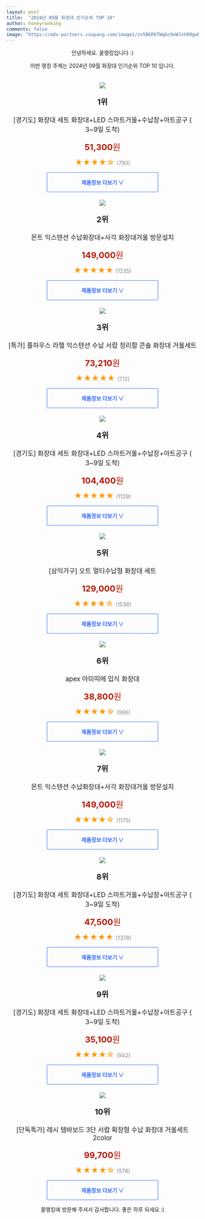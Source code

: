 ```yaml
---
layout: post
title:  "2024년 09월 화장대 인기순위 TOP 10"
author: honeyranking
comments: false
image: "https://ads-partners.coupang.com/image1/zv5BGR6TWq6c9eWJzh09gwMSNQ3TfTZnCnW1S7zN_SYg1EsgltYgob69YLofZvDh8jYXAmE5bnfSfQqnAqZbRxZHjln5tkXav32VnEaehSBE4jSTi7NFRdBZUlmo86oMBiQcYutCV3oplOgk-Y5DKpG9p31-USqrezarb4aLUKxKEqv3hg990qc6-HRprFnetJL2UAHQHegGYty-BJRzCeqelggff5lieigsc5ZGZieRxiK3KVxkLYKJcrLJlWDkSf-E7db-Okv8JTPExffYLsbyMRSD-Q6ioonbFeWLlCKqeBaZOX8-0VZVRQ=="
---
```

<p style="text-align: center;">안녕하세요. 꿀랭킹입니다 :)</p>
<p style="text-align: center;">이번 랭킹 주제는 2024년 09월 화장대 인기순위 TOP 10 입니다.</p><center><img src="https://ads-partners.coupang.com/image1/zv5BGR6TWq6c9eWJzh09gwMSNQ3TfTZnCnW1S7zN_SYg1EsgltYgob69YLofZvDh8jYXAmE5bnfSfQqnAqZbRxZHjln5tkXav32VnEaehSBE4jSTi7NFRdBZUlmo86oMBiQcYutCV3oplOgk-Y5DKpG9p31-USqrezarb4aLUKxKEqv3hg990qc6-HRprFnetJL2UAHQHegGYty-BJRzCeqelggff5lieigsc5ZGZieRxiK3KVxkLYKJcrLJlWDkSf-E7db-Okv8JTPExffYLsbyMRSD-Q6ioonbFeWLlCKqeBaZOX8-0VZVRQ==" style="margin-top:20px" /></center><p style="text-align: center; font-size: 20px"><b>1위</b></p><p style="text-align: center; font-size: 17px">[경기도] 화장대 세트 화장대+LED 스마트거울+수납장+아트공구 ( 3~9일 도착)</p><p style="text-align: center;"><span style="color: #b61800; font-size: 22px;"><b>51,300</b>원</span></p><p style="text-align: center;"><span style="color: #ff9600; font-size: 20px;">★★★★☆ </span><span style="color: #878787;">(790)</span></p><center><a href="https://link.coupang.com/re/AFFSDP?lptag=AF3899140&subid=honeyrank&pageKey=7447276550&itemId=19379590200&vendorItemId=86492163856&traceid=V0-153-e1bb5d580e8384b7&requestid=20240906090000147016361451&token=31850C%7CGM"><div style="font-size: 14px; display: inline-block; padding: 15px 90px; color: #346aff; border-radius: 2px; border: 1px solid #346aff; cursor: pointer;"><b>제품정보 더보기 &or;</b></div></a></center><center><img src="https://ads-partners.coupang.com/image1/bXpJJCZQfRFLOd80bWttCtiWPQYTa7dvkOnAixoPjK-hlzK2a2IRzBpoKIC-dRKPXjtDz7FN5cUZ47bp9ubVMTrnSDHKBbLRhpgEhP2jT1aJXqkBECT5rSkAJ05v8eOsibyGmzC7NiqSZBLDp86gYKwxSBHOMZX09C9r23aRmIXbzzzNpTuQre5JvUc7sxIEa9UBxBei3olZCWwqEEvLajuxedabtNnbytbojHvMnBP_GAlHSg1oJKCBfsAt6VRO5x6hTnFwY5sx2E6-BHpatX4JeJRFkNXy" style="margin-top:20px" /></center><p style="text-align: center; font-size: 20px"><b>2위</b></p><p style="text-align: center; font-size: 17px">몬트 익스텐션 수납화장대+사각 화장대거울 방문설치</p><p style="text-align: center;"><span style="color: #b61800; font-size: 22px;"><b>149,000</b>원</span></p><p style="text-align: center;"><span style="color: #ff9600; font-size: 20px;">★★★★★ </span><span style="color: #878787;">(1235)</span></p><center><a href="https://link.coupang.com/re/AFFSDP?lptag=AF3899140&subid=honeyrank&pageKey=7458327454&itemId=19434171311&vendorItemId=86545351181&traceid=V0-153-c611f858fba5f68d&requestid=20240906090000147016361451&token=31850C%7CGM"><div style="font-size: 14px; display: inline-block; padding: 15px 90px; color: #346aff; border-radius: 2px; border: 1px solid #346aff; cursor: pointer;"><b>제품정보 더보기 &or;</b></div></a></center><center><img src="https://ads-partners.coupang.com/image1/ZTpEjthWFdQmBTxNZWIAGgR43kF9g0xPA2a0h9GB05nKYSqRKnMtsAavJXNgzy6PAyjrcqrTCebx4zEpZe4UZjE2Y__llZ0l-3qQlGPKidsqMnaCs6FEbSisenD3dsJ6NY7jYhy21hNzCtZWNXCKsKbFwPbb6eF4CmbNNvrIfnFBMYCpAdoRM2EpoHXyRen2vWvl1uIX3argC0gYVchPx597HnGlK9CMT3wUdSGWUKDI28YA5s-ACOAM8uNXe4i4wBTVXP5tutvSUX68XCv20DH6UKMgADbj9_rJsASj5EuKtPB-F4W1cA==" style="margin-top:20px" /></center><p style="text-align: center; font-size: 20px"><b>3위</b></p><p style="text-align: center; font-size: 17px">[특가] 풀하우스 라헬 익스텐션 수납 서랍 정리함 콘솔 화장대 거울세트</p><p style="text-align: center;"><span style="color: #b61800; font-size: 22px;"><b>73,210</b>원</span></p><p style="text-align: center;"><span style="color: #ff9600; font-size: 20px;">★★★★★ </span><span style="color: #878787;">(712)</span></p><center><a href="https://link.coupang.com/re/AFFSDP?lptag=AF3899140&subid=honeyrank&pageKey=7470348358&itemId=19491573741&vendorItemId=5557173466&traceid=V0-153-e63215a25591ad49&requestid=20240906090000147016361451&token=31850C%7CGM"><div style="font-size: 14px; display: inline-block; padding: 15px 90px; color: #346aff; border-radius: 2px; border: 1px solid #346aff; cursor: pointer;"><b>제품정보 더보기 &or;</b></div></a></center><center><img src="https://ads-partners.coupang.com/image1/VWyYXAyFjL_sm7DjVYbputMgvlU2ZNA-c1qm_J-kGIqTjFTYibNhPR5jin7d4SbcubKwr8w2rDclrGFqn3w8Vf1CDcwt0hErQ9AB4_p_cUfTZsq5E4EU92QL6Ad77A8oEpcBABCrsCjSyj-6kdJ4FJ6rpXeRZ4ZFY3xerLnwsYnMXYcMhiHerUvRn30rLOk4iezyryHe3Mn7-tfVCnTZzz9gIRIhN2hs9phFkuofn582AeAFrOmMIr1g-DnQlNCI_e_rrGzvGP7cWP4EQCiSbcSyYvOBV4RPePK9CMtP_qu8gAd-T3yCRs-v" style="margin-top:20px" /></center><p style="text-align: center; font-size: 20px"><b>4위</b></p><p style="text-align: center; font-size: 17px">[경기도] 화장대 세트 화장대+LED 스마트거울+수납장+아트공구 ( 3~9일 도착)</p><p style="text-align: center;"><span style="color: #b61800; font-size: 22px;"><b>104,400</b>원</span></p><p style="text-align: center;"><span style="color: #ff9600; font-size: 20px;">★★★★★ </span><span style="color: #878787;">(1129)</span></p><center><a href="https://link.coupang.com/re/AFFSDP?lptag=AF3899140&subid=honeyrank&pageKey=7447276550&itemId=19379590195&vendorItemId=91050735198&traceid=V0-153-e1bb5d580e8384b7&requestid=20240906090000147016361451&token=31850C%7CGM"><div style="font-size: 14px; display: inline-block; padding: 15px 90px; color: #346aff; border-radius: 2px; border: 1px solid #346aff; cursor: pointer;"><b>제품정보 더보기 &or;</b></div></a></center><center><img src="https://ads-partners.coupang.com/image1/a6oOUmsTBP9jl9Fna3kD53P7B8LSMm7rxqiFfgWdFU90eVApmYCqCkC45bIp1a50qgq9DRpcANszvnazQ4kjaj1uH6IhniUaLaoM4lVRNIeaPWOWpwIXTkgksPTtX1gN7GSSjr6pijC8vb6JNAsS8u1m4AT3PBaWNGhsk98p-ysABDzPV4o3oh2jBqY1XkVaoxf_v8yjkkWkZnt9Z8oFDoaBnLyLRxDkoZ5aQ3RNV1KsqOaQshNHvyOaHTDHKJH3H5NN3ABxSjZ3iGukqsMRXmYnvvmKhP-2MeGWhgF1vMipT51WxsCzq3QhnQ==" style="margin-top:20px" /></center><p style="text-align: center; font-size: 20px"><b>5위</b></p><p style="text-align: center; font-size: 17px">[삼익가구] 오트 멀티수납형 화장대 세트</p><p style="text-align: center;"><span style="color: #b61800; font-size: 22px;"><b>129,000</b>원</span></p><p style="text-align: center;"><span style="color: #ff9600; font-size: 20px;">★★★★☆ </span><span style="color: #878787;">(1536)</span></p><center><a href="https://link.coupang.com/re/AFFSDP?lptag=AF3899140&subid=honeyrank&pageKey=7352898387&itemId=18925815246&vendorItemId=83937199335&traceid=V0-153-4484edacc11edb29&requestid=20240906090000147016361451&token=31850C%7CGM"><div style="font-size: 14px; display: inline-block; padding: 15px 90px; color: #346aff; border-radius: 2px; border: 1px solid #346aff; cursor: pointer;"><b>제품정보 더보기 &or;</b></div></a></center><center><img src="https://ads-partners.coupang.com/image1/zQy9rkRGza5APweKzbdRO7P87EnzfxsFHP8Jg443d1eo-OZKaey30AHUHENlM_HUX1Qujg0id_a41GXToZYsUFot9tBKBg4i1sZ6m4IvdBxT135Rrpm0i5SRKAIdQRGKPOkahyKv-RBx-G7IIBpRI3BaQzy78y6ikLW9_uUqnjRo3vhvROY5WI7maXts9QaK8RxYo4UjJKAnvxq0utBSyst72PTRXE-EeqIQwDvX0jCGdFQotEXlRb6WbAtYUpwTZ5KrF0vKFqKNkPoIzpwvEB_SESeC8yl3eLivac0-ZCO6XnbyaYbCrQ==" style="margin-top:20px" /></center><p style="text-align: center; font-size: 20px"><b>6위</b></p><p style="text-align: center; font-size: 17px">apex 아미띠에 입식 화장대</p><p style="text-align: center;"><span style="color: #b61800; font-size: 22px;"><b>38,800</b>원</span></p><p style="text-align: center;"><span style="color: #ff9600; font-size: 20px;">★★★★☆ </span><span style="color: #878787;">(996)</span></p><center><a href="https://link.coupang.com/re/AFFSDP?lptag=AF3899140&subid=honeyrank&pageKey=63242351&itemId=215412398&vendorItemId=3036793356&traceid=V0-153-8d5dccd4ca2885a9&requestid=20240906090000147016361451&token=31850C%7CGM"><div style="font-size: 14px; display: inline-block; padding: 15px 90px; color: #346aff; border-radius: 2px; border: 1px solid #346aff; cursor: pointer;"><b>제품정보 더보기 &or;</b></div></a></center><center><img src="https://ads-partners.coupang.com/image1/38wNhQUmOrrWfQMD3zOJvN7uhRu2aMJvqP8PI_SykVQK20B1yg8CuPD4tdQC0skGouTq8iVYrJVxCpCldyC7R6ARAhAP1vOkrcDUj6QXSXwez9tUWUjEajLk1sYgS9d4cqtK-vsdVmlXP3Yb6_yJd75ltuqwS06Kl8vMX1gSr_WMrbQuke4MAfeOv1pQYoji46NlVRXRsAB38EA_3SsHEFynk1A9FtM9Yw2GG8sZLEdHH_NrU5r7rgdoRCi7eQWz0tHnNVBus4pHp0XrLXdd-Ewmpg==" style="margin-top:20px" /></center><p style="text-align: center; font-size: 20px"><b>7위</b></p><p style="text-align: center; font-size: 17px">몬트 익스텐션 수납화장대+사각 화장대거울 방문설치</p><p style="text-align: center;"><span style="color: #b61800; font-size: 22px;"><b>149,000</b>원</span></p><p style="text-align: center;"><span style="color: #ff9600; font-size: 20px;">★★★★☆ </span><span style="color: #878787;">(1175)</span></p><center><a href="https://link.coupang.com/re/AFFSDP?lptag=AF3899140&subid=honeyrank&pageKey=7458327454&itemId=19434171308&vendorItemId=86545351153&traceid=V0-153-c611f858fba5f68d&requestid=20240906090000147016361451&token=31850C%7CGM"><div style="font-size: 14px; display: inline-block; padding: 15px 90px; color: #346aff; border-radius: 2px; border: 1px solid #346aff; cursor: pointer;"><b>제품정보 더보기 &or;</b></div></a></center><center><img src="https://ads-partners.coupang.com/image1/OZ4bLhfUKmSLjrZ5OcAYYpcHtza1hmbViOALew8YkpCCo0r9nohggyucJs7pQFjCFkJzoYtUfZp89fXpASKIwUjKpPxAI9V4aSnbRkYK4ZjArXA_KpOhjk5731rIIEf0PecztW70-6vP-ND4wS5d3l0u9RDhqBh1emML6B57tiuNV9geVkOG_MjCohGFq8YE11ngBBWp1RoF_agA08UoasjPmnuamYussn2K2MndTe5cHfbOKfkYl2E1ygrcVel7RTQG3ExNupP4YyAGxDoFdEha1pIIKrv3VQ1inTRlqwqpx4ija90WzXw=" style="margin-top:20px" /></center><p style="text-align: center; font-size: 20px"><b>8위</b></p><p style="text-align: center; font-size: 17px">[경기도] 화장대 세트 화장대+LED 스마트거울+수납장+아트공구 ( 3~9일 도착)</p><p style="text-align: center;"><span style="color: #b61800; font-size: 22px;"><b>47,500</b>원</span></p><p style="text-align: center;"><span style="color: #ff9600; font-size: 20px;">★★★★★ </span><span style="color: #878787;">(1378)</span></p><center><a href="https://link.coupang.com/re/AFFSDP?lptag=AF3899140&subid=honeyrank&pageKey=7447276550&itemId=19379590180&vendorItemId=86492163803&traceid=V0-153-e1bb5d580e8384b7&requestid=20240906090000147016361451&token=31850C%7CGM"><div style="font-size: 14px; display: inline-block; padding: 15px 90px; color: #346aff; border-radius: 2px; border: 1px solid #346aff; cursor: pointer;"><b>제품정보 더보기 &or;</b></div></a></center><center><img src="https://ads-partners.coupang.com/image1/F897h21N16w5zrifFyTroURVTKCzwxk-Cofgg1t5WlvsDyMT7ObJG496gJOuy_KoieNKxL8bDsuUyqv6RUbLEOM5JMQwtK7W981xzRTHyyluBKfiMmZJOV1Dqy4wddAFP_tLCAHOdFRRHkYO76Q4zw7gqOiuZvlXSJ_-WzapUkAlF7P0RELNIUSoHWf_c4zWEiGK-lwmbw6f-XIJQYKzsZNBtWLJBwK6J32Odp9YTec5ivdDC1Fks64QXbpmFqKsHtYpXFhbHtIZGvMsxRaYzvrP6ukKAaswWp2YWKqMiiME7X8Anskllcb3" style="margin-top:20px" /></center><p style="text-align: center; font-size: 20px"><b>9위</b></p><p style="text-align: center; font-size: 17px">[경기도] 화장대 세트 화장대+LED 스마트거울+수납장+아트공구 ( 3~9일 도착)</p><p style="text-align: center;"><span style="color: #b61800; font-size: 22px;"><b>35,100</b>원</span></p><p style="text-align: center;"><span style="color: #ff9600; font-size: 20px;">★★★★☆ </span><span style="color: #878787;">(942)</span></p><center><a href="https://link.coupang.com/re/AFFSDP?lptag=AF3899140&subid=honeyrank&pageKey=7447276550&itemId=19379590170&vendorItemId=86492163773&traceid=V0-153-e1bb5d580e8384b7&requestid=20240906090000147016361451&token=31850C%7CGM"><div style="font-size: 14px; display: inline-block; padding: 15px 90px; color: #346aff; border-radius: 2px; border: 1px solid #346aff; cursor: pointer;"><b>제품정보 더보기 &or;</b></div></a></center><center><img src="https://ads-partners.coupang.com/image1/W_MfID_mI3O8rwTvWzvpVy5Y5L6honXs31dIJBPqhVdbkj4jK9AqvN4AO6Y8jiEUM_67zKhkh6UHw5H-qDxtklkEjs5oFnMXvlWMetJRdduc_PphOHCjQTnCRZOgav0bM--1YU_2U4IvC7ngX2a4Zy4Tk1EkzsQe0A3_HHMabsWSfOnPEecY_Yt0Vs2i4j4NfUo5C9vFHgdlJ3t-TAGSdZ674pLD5vCeL4NB17qzd2oPSBA9X5y7Zv-MW0D8pK2F4dnsj1ECDfovTx1Qg6vqx3NMllZooSOqk5ykHMgtsbCVhVIoGKJE574=" style="margin-top:20px" /></center><p style="text-align: center; font-size: 20px"><b>10위</b></p><p style="text-align: center; font-size: 17px">[단독특가] 레시 템바보드 3단 서랍 확장형 수납 화장대  거울세트 2color</p><p style="text-align: center;"><span style="color: #b61800; font-size: 22px;"><b>99,700</b>원</span></p><p style="text-align: center;"><span style="color: #ff9600; font-size: 20px;">★★★★☆ </span><span style="color: #878787;">(578)</span></p><center><a href="https://link.coupang.com/re/AFFSDP?lptag=AF3899140&subid=honeyrank&pageKey=8193068344&itemId=23453804727&vendorItemId=90480542296&traceid=V0-153-33ece2b2abb10deb&requestid=20240906090000147016361451&token=31850C%7CGM"><div style="font-size: 14px; display: inline-block; padding: 15px 90px; color: #346aff; border-radius: 2px; border: 1px solid #346aff; cursor: pointer;"><b>제품정보 더보기 &or;</b></div></a></center><p style="text-align: center;">꿀랭킹에 방문해 주셔서 감사합니다. 좋은 하루 되세요 :)</p>